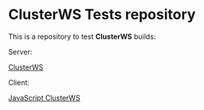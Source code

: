 # ClusterWS Tests repository

This is a repository to test **ClusterWS** builds:

Server: 

[ClusterWS](https://github.com/goriunov/ClusterWS)

Client:

[JavaScript ClusterWS](https://github.com/goriunov/ClusterWS-Client-JS)  